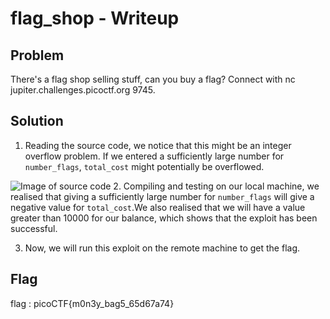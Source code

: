 # flag_shop - Writeup

## Problem
There's a flag shop selling stuff, can you buy a flag? Connect with nc jupiter.challenges.picoctf.org 9745.

## Solution
1. Reading the source code, we notice that this might be an integer overflow problem. If we entered a sufficiently large number for `number_flags`, `total_cost` might potentially be overflowed.

![Image of source code](https://github.com/joelczk/CTF/blob/main/PicoGym/images/flag_shop/code.PNG)
2. Compiling and testing on our local machine, we realised that giving a sufficiently large number for `number_flags` will give a negative value for `total_cost`.We also realised that we will have a value greater than 10000 for our balance, which shows that the exploit has been successful.

3. Now, we will run this exploit on the remote machine to get the flag.

## Flag
flag : picoCTF{m0n3y_bag5_65d67a74}
